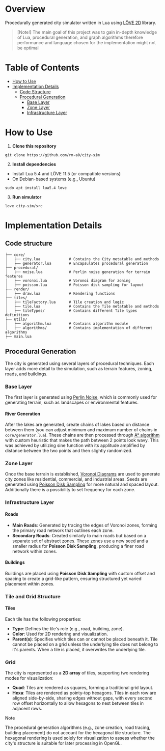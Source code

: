 # Overview
Procedurally generated city simulator written in Lua using [LÖVE 2D](https://github.com/love2d/love) library.

> [Note!]
> The main goal of this project was to gain in-depth knowledge of Lua, procedural generation, and graph algorithms therefore performance and language chosen for the implementation might not be optimal

# Table of Contents
  - [How to Use](#how-to-use)
  - [Implementation Details](#implementation-details)
    - [Code Structure](#code-structure)
    - [Procedural Generation](#procedural-generation)
      - [Base Layer](#base-layer)
      - [Zone Layer](#zone-layer)
      - [Infrastructure Layer](#infrastructure-layer)

# How to Use
1. **Clone this repository**
```shell
git clone https://github.com/rm-a0/city-sim
```
2. **Install dependencies** 
- Install Lua 5.4 and LÖVE 11.5 (or compatible versions)
- On Debian-based systems (e.g., Ubuntu)
```shell
sudo apt install lua5.4 love
```
3. **Run simulator**
```shell
love city-sim/src
```

# Implementation Details
## Code structure
```src/
├── core/
│   ├── city.lua             # Contains the City metatable and methods
│   ├── generator.lua        # Encapsulates procedural generation
├── procedural/
│   ├── noise.lua            # Perlin noise generation for terrain features
│   ├── voronoi.lua          # Voronoi diagram for zoning
│   ├── poisson.lua          # Poisson disk sampling for layout
├── render/
│   ├── draw.lua             # Rendering functions
├── tiles/
│   ├── tileFactory.lua      # Tile creation and logic
│   ├── tile.lua             # Contains the Tile metatable and methods
│   ├── tileTypes/           # Contains different Tile types definitions
├── utils/
│   ├── algorithm.lua        # Contains algorithm module
│   ├── algorithms/          # Contains implementation of different algorithms
├── main.lua
```
## Procedural Generation
The city is generated using several layers of procedural techniques. Each layer adds more detail to the simulation, such as terrain features, zoning, roads, and buildings.

### Base Layer
The first layer is generated using [Perlin Noise](https://en.wikipedia.org/wiki/Perlin_noise), which is commonly used for generating terrain, such as landscapes or environmental features.

#### River Generation
After the lakes are generated, create chains of lakes based on distance between them (you can adjust minimum and maximum number of chains in `core/generator.lua`). These chains are then processed through [A* algorithm](https://en.wikipedia.org/wiki/A*_search_algorithm) with custom heuristic that makes the path between 2 points look wavy. This was achieved by utilizing sine function with its applitude amplified by distance between the two points and then slightly randomized.

### Zone Layer
Once the base terrain is established, [Voronoi Diagrams](https://en.wikipedia.org/wiki/Voronoi_diagram) are used to generate city zones like residential, commercial, and industrial areas. Seeds are generated using [Poisson Disk Sampling](https://en.wikipedia.org/wiki/Poisson_sampling) for more natural and spaced layout. Additionally there is a possibility to set frequency for each zone.

### Infrastructure Layer
#### Roads
- **Main Roads**: Generated by tracing the edges of Voronoi zones, forming the primary road network that outlines each zone.
- **Secondary Roads**: Created similarly to main roads but based on a separate set of abstract zones. These zones use a new seed and a smaller radius for **Poisson Disk Sampling**, producing a finer road network within zones.

#### Buildings
Buildings are placed using **Poisson Disk Sampling** with custom offset and spacing to create a grid-like pattern, ensuring structured yet varied placement within zones.

### Tile and Grid Structure

#### Tiles
Each tile has the following properties:
- **Type**: Defines the tile's role (e.g., road, building, zone).
- **Color**: Used for 2D rendering and visualization.
- **Parent(s)**: Specifies which tiles can or cannot be placed beneath it. Tile cannot be placed on a grid unless the underlying tile does not belong to it's parents. When a tile is placed, it overwrites the underlying tile.

### Grid
The city is represented as a **2D array** of tiles, supporting two rendering modes for visualization:

- **Quad**: Tiles are rendered as squares, forming a traditional grid layout.
- **Hexa**: Tiles are rendered as pointy-top hexagons. Tiles in each row are aligned side-by-side, sharing edges without gaps, with every second row offset horizontally to allow hexagons to nest between tiles in adjacent rows.

> [!Note]
> The procedural generation algorithms (e.g., zone creation, road tracing, building placement) do not account for the hexagonal tile structure. The hexagonal rendering is used solely for visualization to assess whether the city's structure is suitable for later processing in OpenGL.
